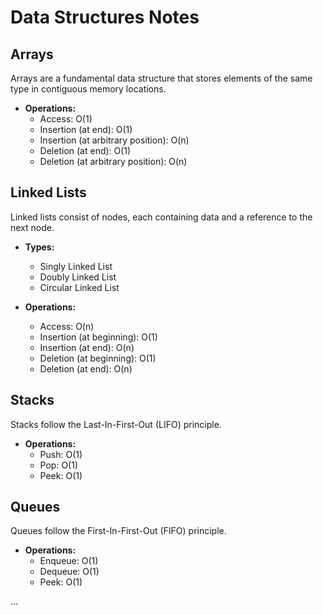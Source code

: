 # Data Structures Notes

## Arrays

Arrays are a fundamental data structure that stores elements of the same type in contiguous memory locations.

- **Operations:**
  - Access: O(1)
  - Insertion (at end): O(1)
  - Insertion (at arbitrary position): O(n)
  - Deletion (at end): O(1)
  - Deletion (at arbitrary position): O(n)

## Linked Lists

Linked lists consist of nodes, each containing data and a reference to the next node.

- **Types:**
  - Singly Linked List
  - Doubly Linked List
  - Circular Linked List

- **Operations:**
  - Access: O(n)
  - Insertion (at beginning): O(1)
  - Insertion (at end): O(n)
  - Deletion (at beginning): O(1)
  - Deletion (at end): O(n)

## Stacks

Stacks follow the Last-In-First-Out (LIFO) principle.

- **Operations:**
  - Push: O(1)
  - Pop: O(1)
  - Peek: O(1)

## Queues

Queues follow the First-In-First-Out (FIFO) principle.

- **Operations:**
  - Enqueue: O(1)
  - Dequeue: O(1)
  - Peek: O(1)

...


